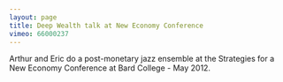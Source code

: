 ```yaml
---
layout: page
title: Deep Wealth talk at New Economy Conference
vimeo: 66000237
---
```

Arthur and Eric do a post-monetary jazz ensemble at the Strategies for a New Economy Conference at Bard College - May 2012.
